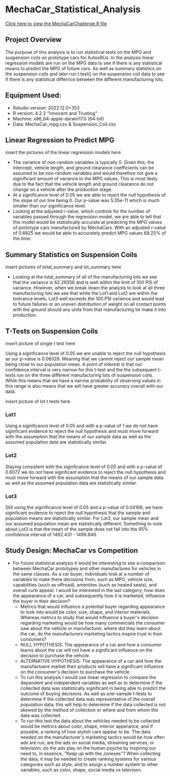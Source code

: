 # MechaCar_Statistical_Analysis

<a href="https://github.com/cmason1996/MechaCar_Statistical_Analysis/blob/main/MechaCarChallenge.R" target="_blank">Click here to view the MechaCarChallenge.R file</a>

## Project Overview

The purpose of this analysis is to run statistical tests on the MPG and suspension coils on prototype cars for AutosRUs. In the analysis linear regression models are run on the MPG data to see if there is any statistical means to predict the MPG of future cars. As well as summary statistics on the suspension coils and later run t.test() on the suspension coil data to see if there is any statistical differnce between the different manufacturing lots. 

## Equipment Used:
* Rstudio version: 2022.12.0+353
* R version: 4.2.2 "Innocent and Trusting"
* Machine: x86_64-apple-darwin17.0 (64-bit)
* Data: MechaCar_mpg.csv & Suspension_Coil.csv

## Linear Regression to Predict MPG

insert the pictures of the linear regression models here

* The variance of non-random variables is typically 0. Given this, the intercept, vehicle length, and ground clearance coefficients can be assumed to be non-random variables and would therefore not give a siginificant amount of variance to the MPG values. This is most likely due to the fact that the vehicle length and ground clearance do not change on a vehicle after the production stage.
* At a significance level of 0.05 we are able to reject the null hypothesis of the slope of our line being 0. Our p-value was 5.35e-11 which is much smaller than our siginficance level. 
* Looking at the adjusted r-value, which controls for the number of variables passed through the regression model, we are able to tell that this model would be statistically accurate at predicting the MPG values of prototype cars manufactured by MechaCars. With an adjusted r-value of 0.6825 we would be able to accurately predict MPG values 68.25% of the time.

## Summary Statistics on Suspension Coils

insert pictures of total_summary and lot_summary here

* Looking at the total_summary of all of the manufacturing lots we see that the variance is 62.29356 and is well within the limit of 100 PSI of variance. However, when we break down the analysis to look at all three manufacturing lots we see that while the Lot1 and Lot2 are within the tolerance levels, Lot3 well exceeds the 100 PSI varience and would lead to future failures or an uneven distribution of weight on all contact points with the ground should any units from that manufacturing lot make it into production. 

## T-Tests on Suspension Coils

insert picture of single t test here

Using a siginficance level of 0.05 we are unable to reject the null hypothesis as our p-value is 0.06028. Meaning that we cannot reject our sample mean being close to our population mean. A point of interest is that our confidence interval is very narrow for this t-test and the the subsequent t-tests run on the three different manufacturing lots of suspension coils. While this means that we have a narrow probability of observing values in this range is also means that we will have greater accuracy overall with our data.

insert picture of lot t tests here

### Lot1

Using a siginficance level of 0.05 and with a p-value of 1 we do not have siginficant evidence to reject the null hypothesis and must move forward with the assumption that the means of our sample data as well as the assumed population data are statistically similar.

### Lot2

Staying consistent with the siginficance level of 0.05 and with a p-value of 0.6072 we do not have siginficant evidence to reject the null hypothesis and must move forward with the assumption that the means of our sample data as well as the assumed population data are statistically similar.

### Lot3

Still using the siginificance level of 0.05 and a p-value of 0.04168, we have siginficant evidence to reject the null hypothesis that the sample and population means are statistically similar. For Lot3, our sample mean and our assumed population mean are statistically different. Something to note about Lot3 is that the mean of the sample does not fall into the 95% confidence interval of 1492.431 - 1499.849.

## Study Design: MechaCar vs Competition

* For future statistical analysis it would be interesting to see a comparison between MechaCar prototypes and other manufactures for vehicles in the same classes. As a car buyer, individuals look at a number of variables to make there decisions from; such as MPG, vehicle size, capabilities (such as offroad), amenities (such as heated seats), and overall curb appeal. I would be interested in the last category; how does the appearance of a car, and subsequently how it is marketed, influence the buyer in their decision? 
    * Metrics that would influence a potential buyer regarding appearance to look into would be color, size, shape, and interior materials. Whereas metrics to study that would influence a buyer's decision regarding marketing would be how many commercials the consumer saw about the vehicle or manufacturer, where did they learn about the car, do the manufacturers marketing tactics inspire trust in their consumers?
    * NULL HYPOTHESIS: The appearance of a car and how a consumer learns about the car will not have a significant influence on the decision to purchase the vehicle.
    * ALTERNATIVE HYPOTHESIS: The appearance of a car and how the manufactuere market their products will have a significant influence on the consumer's decision to purchase the vehicle.
    * To run this analysis I would use linear regression to compare the dependent and independent variables as well as to determine if the collected data was statistically significant in being able to predict the outcome of buying decisions. As well as one-sample t-tests to determine if the collected data was representative of the overall population data; this will help to determine if the data collected is not skewed by the method of collection or where and from whom the data was collected.
    * To run this test the data about the vehicles needed to be collected would be metrics about color, shape, interior apperance, and if possible, a ranking of how stylish cars appear to be. The data needed on the manufacturer's marketing tactics would be how often ads are run; are the ads on social media, streaming services, or television; do the ads play on the human psyche by inspiring our need to, in essence, "Keep up with the Joneses"? When collecting the data, it may be needed to create ranking systems for various categories such as style; and to assign a number system to other variables, such as color, shape, social media vs televison.
